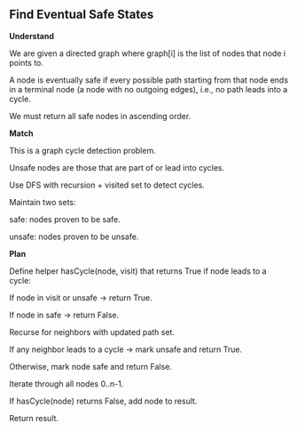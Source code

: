 ## Find Eventual Safe States
**Understand**

We are given a directed graph where graph[i] is the list of nodes that node i points to.

A node is eventually safe if every possible path starting from that node ends in a terminal node (a node with no outgoing edges), i.e., no path leads into a cycle.

We must return all safe nodes in ascending order.

**Match**

This is a graph cycle detection problem.

Unsafe nodes are those that are part of or lead into cycles.

Use DFS with recursion + visited set to detect cycles.

Maintain two sets:

safe: nodes proven to be safe.

unsafe: nodes proven to be unsafe.

**Plan**

Define helper hasCycle(node, visit) that returns True if node leads to a cycle:

If node in visit or unsafe → return True.

If node in safe → return False.

Recurse for neighbors with updated path set.

If any neighbor leads to a cycle → mark unsafe and return True.

Otherwise, mark node safe and return False.

Iterate through all nodes 0..n-1.

If hasCycle(node) returns False, add node to result.

Return result.